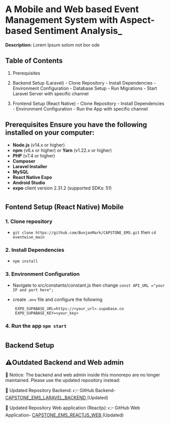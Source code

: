 # A Mobile and Web based Event Management System with Aspect-based Sentiment Analysis_

  **Description:** Lorem Ipsum solom not bor ode

  ## Table of Contents

  1. Prerequisites
  2. Backend Setup (Laravel) - Clone Repository - Install Dependencies - Environment Configuration - Database Setup - Run Migrations - Start Laravel Server with specific channel 
  
  3. Frontend Setup (React Native) - Clone Repository - Install Dependencies - Environment Configuration - Run the App with specific channel

  ## Prerequisites Ensure you have the following installed on your computer:

  - **Node.js** (v14.x or higher)
  - **npm** (v6.x or higher) or **Yarn** (v1.22.x or higher)
  - **PHP** (v7.4 or higher)
  - **Composer**
  - **Laravel Installer**
  - **MySQL**
  - **React Native Expo**
  - **Android Studio**
  - **expo** client version 2.31.2 (supported SDKs: 51)

#
  ## Fontend Setup (React Native) Mobile

### 1.  Clone repository
 - `git clone https://github.com/BunjanMark/CAPSTONE_EMS.git` then `cd eventwise_main`
### 2.  Install Dependencies
 - `npm install`
### 3.  Environment Configuration
 - Navigate to src/constants/constant.js then change `const API_URL ="your IP and port here";`
 - create `.env` file and configure the following


        EXPO_SUPABASE_URL=https://<your_url>.supabase.co
        EXPO_SUPABASE_KEY=<your_key>

### 4.  Run the app `npm start`

#

  ## Backend Setup
  ## ⚠️**Outdated Backend and Web admin** 
🚨 Notice: The backend and web admin inside this monorepo are no longer maintained. Please use the updated repository instead:

🔗 Updated Repository Backend:
👉 GitHub Backend- [CAPSTONE_EMS_LARAVEL_BACKEND ](https://github.com/BunjanMark/CAPSTONE_EMS_LARAVEL_BACKEND.git)(Updated) 


🔗 Updated Repository Web application (Reactjs):
👉 GitHub Web Application- [CAPSTONE_EMS_REACTJS_WEB ](https://github.com/symondlibago/EventWise-Web.git)(Updated) 